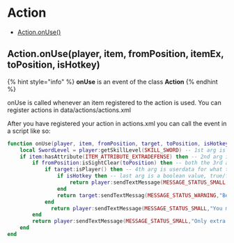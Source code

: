 # Action

* [Action.onUse\(\)](game_interface.md#game-getspectators)

## Action.onUse\(player, item, fromPosition, itemEx, toPosition, isHotkey\)

{% hint style="info" %}
**onUse** is an event of the class **Action**
{% endhint %}

onUse is called whenever an item registered to the action is used. You can register actions in data/actions/actions.xml

After you have registered your action in actions.xml you can call the event in a script like so:

```lua
function onUse(player, item, fromPosition, target, toPosition, isHotkey) -- can name the arguments what you like.
    local SwordLevel = player:getSkillLevel(SKILL_SWORD) -- 1st arg is Player userdata
    if item:hasAttribute(ITEM_ATTRIBUTE_EXTRADEFENSE) then -- 2nd arg is Item userdata
        if fromPosition:isSightClear(toPosition) then -- both the 3rd and 5th arg's are Position userdata
            if target:isPlayer() then -- 4th arg is userdata for what the item was used on, can be player, item, npc, ect.
                if isHotkey then -- last arg is a boolean value, true/false
                    return player:sendTextMessage(MESSAGE_STATUS_SMALL,"You can't use this item with a hotkey!")
                end
                return target:sendTextMessag(MESSAGE_STATUS_WARNING,"Becareful someone with " ..Sword.. " is watching you")
            end
              return player:sendTextMessage(MESSAGE_STATUS_SMALL,"You must have a clear path to your target")
        end
        return player:sendTextMessage(MESSAGE_STATUS_SMALL,"Only extra strong items can weild such power")
    end
end
```

